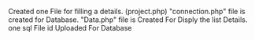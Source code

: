 Created one File for filling a details. (project.php)
"connection.php" file is created for Database.
"Data.php" file is Created For Disply the list Details.
one sql File id Uploaded For Database
